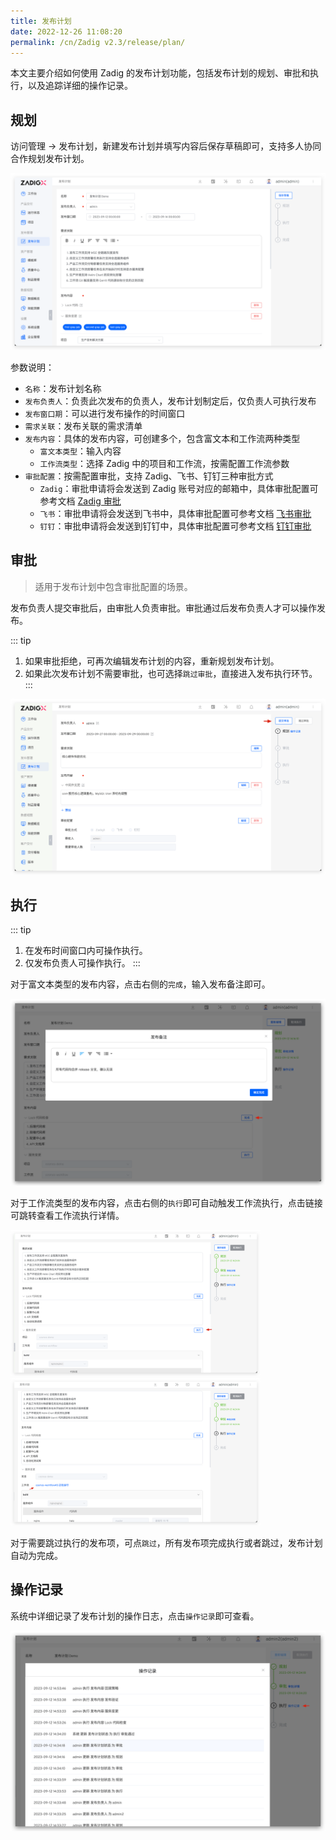```yaml
---
title: 发布计划
date: 2022-12-26 11:08:20
permalink: /cn/Zadig v2.3/release/plan/
---
```


本文主要介绍如何使用 Zadig 的发布计划功能，包括发布计划的规划、审批和执行，以及追踪详细的操作记录。

## 规划
访问管理 -> 发布计划，新建发布计划并填写内容后保存草稿即可，支持多人协同合作规划发布计划。

![发布计划](../../../_images/release_plan_1.png)

参数说明：

- `名称`：发布计划名称
- `发布负责人`：负责此次发布的负责人，发布计划制定后，仅负责人可执行发布
- `发布窗口期`：可以进行发布操作的时间窗口
- `需求关联`：发布关联的需求清单
- `发布内容`：具体的发布内容，可创建多个，包含富文本和工作流两种类型
    - `富文本类型`：输入内容
    - `工作流类型`：选择 Zadig 中的项目和工作流，按需配置工作流参数
- `审批配置`：按需配置审批，支持 Zadig、飞书、钉钉三种审批方式
    - `Zadig`：审批申请将会发送到 Zadig 账号对应的邮箱中，具体审批配置可参考文档 [Zadig 审批](/cn/Zadig%20v2.3/workflow/approval/#zadigx-审批/)
    - `飞书`：审批申请将会发送到飞书中，具体审批配置可参考文档 [飞书审批](/cn/Zadig%20v2.3/workflow/approval/飞书审批/)
    - `钉钉`：审批申请将会发送到钉钉中，具体审批配置可参考文档 [钉钉审批](/cn/Zadig%20v2.3/workflow/approval/钉钉审批/)

## 审批

> 适用于发布计划中包含审批配置的场景。

发布负责人提交审批后，由审批人负责审批。审批通过后发布负责人才可以操作发布。

::: tip
1. 如果审批拒绝，可再次编辑发布计划的内容，重新规划发布计划。
2. 如果此次发布计划不需要审批，也可选择`跳过审批`，直接进入发布执行环节。
:::

![发布计划](../../../_images/release_plan_2.png)

## 执行

::: tip
1. 在发布时间窗口内可操作执行。
2. 仅发布负责人可操作执行。
:::

对于富文本类型的发布内容，点击右侧的`完成`，输入发布备注即可。

![发布计划](../../../_images/release_plan_4.png)

对于工作流类型的发布内容，点击右侧的`执行`即可自动触发工作流执行，点击链接可跳转查看工作流执行详情。
<!-- 终版 ok 后再展开说明工作流执行参数 -->

<img src="../../../_images/release_plan_5.png" width="400">
<img src="../../../_images/release_plan_6.png" width="400">

对于需要跳过执行的发布项，可点`跳过`，所有发布项完成执行或者跳过，发布计划自动为完成。

## 操作记录

系统中详细记录了发布计划的操作日志，点击`操作记录`即可查看。

![发布计划](../../../_images/release_plan_7.png)
